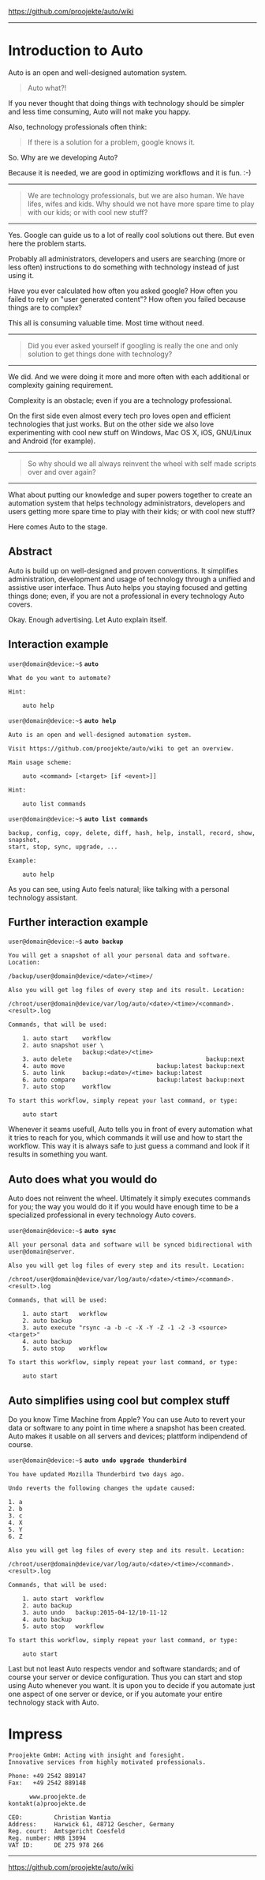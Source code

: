https://github.com/proojekte/auto/wiki

***

# Introduction to Auto

Auto is an open and well-designed automation system.

> Auto what?!

If you never thought that doing things with technology should be simpler and less time consuming, Auto will not make you happy.

Also, technology professionals often think:

> If there is a solution for a problem, google knows it.

So. Why are we developing Auto?

Because it is needed, we are good in optimizing workflows and it is fun. :-)

***

> We are technology professionals, but we are also human. We have lifes, wifes and kids. Why should we not have more spare time to play with our kids; or with cool new stuff?

***

Yes. Google can guide us to a lot of really cool solutions out there. But even here the problem starts.

Probably all administrators, developers and users are searching (more or less often) instructions to do something with technology instead of just using it.

Have you ever calculated how often you asked google? How often you failed to rely on "user generated content"? How often you failed because things are to complex?

This all is consuming valuable time. Most time without need.

***

> Did you ever asked yourself if googling is really the one and only solution to get things done with technology?

***

We did. And we were doing it more and more often with each additional or complexity gaining requirement.

Complexity is an obstacle; even if you are a technology professional.

On the first side even almost every tech pro loves open and efficient technologies that just works. But on the other side we also love experimenting with cool new stuff on Windows, Mac OS X, iOS, GNU/Linux and Android (for example).

***

> So why should we all always reinvent the wheel with self made scripts over and over again?

***

What about putting our knowledge and super powers together to create an automation system that helps technology administrators, developers and users getting more spare time to play with their kids; or with cool new stuff?

Here comes Auto to the stage.

## Abstract

Auto is build up on well-designed and proven conventions. It simplifies administration, development and usage of technology through a unified and assistive user interface. Thus Auto helps you staying focused and getting things done; even, if you are not a professional in every technology Auto covers.

Okay. Enough advertising. Let Auto explain itself.

## Interaction example

`user@domain@device:~$` **`auto`**

    What do you want to automate?
    
    Hint:
    
        auto help

`user@domain@device:~$` **`auto help`**

    Auto is an open and well-designed automation system.

    Visit https://github.com/proojekte/auto/wiki to get an overview.

    Main usage scheme:

        auto <command> [<target> [if <event>]]
    
    Hint:
    
        auto list commands

`user@domain@device:~$` **`auto list commands`**

    backup, config, copy, delete, diff, hash, help, install, record, show, snapshot,
    start, stop, sync, upgrade, ...
    
    Example:
    
        auto help

As you can see, using Auto feels natural; like talking with a personal technology assistant.

## Further interaction example

`user@domain@device:~$` **`auto backup`**

    You will get a snapshot of all your personal data and software. Location:

    /backup/user@domain@device/<date>/<time>/

    Also you will get log files of every step and its result. Location:

    /chroot/user@domain@device/var/log/auto/<date>/<time>/<command>.<result>.log

    Commands, that will be used:

        1. auto start    workflow
        2. auto snapshot user \
                         backup:<date>/<time>
        3. auto delete                                      backup:next
        4. auto move                          backup:latest backup:next
        5. auto link     backup:<date>/<time> backup:latest
        6. auto compare                       backup:latest backup:next
        7. auto stop     workflow

    To start this workflow, simply repeat your last command, or type:

        auto start

Whenever it seams usefull, Auto tells you in front of every automation what it tries to reach for you, which commands it will use and how to start the workflow. This way it is always safe to just guess a command and look if it results in something you want.

## Auto does what you would do

Auto does not reinvent the wheel. Ultimately it simply executes commands for you; the way you would do it if you would have enough time to be a specialized professional in every technology Auto covers.

`user@domain@device:~$` **`auto sync`**

    All your personal data and software will be synced bidirectional with
    user@domain@server.

    Also you will get log files of every step and its result. Location:

    /chroot/user@domain@device/var/log/auto/<date>/<time>/<command>.<result>.log

    Commands, that will be used:

        1. auto start   workflow
        2. auto backup
        3. auto execute "rsync -a -b -c -X -Y -Z -1 -2 -3 <source> <target>"
        4. auto backup
        5. auto stop    workflow

    To start this workflow, simply repeat your last command, or type:

        auto start

## Auto simplifies using cool but complex stuff

Do you know Time Machine from Apple? You can use Auto to revert your data or software to any point in time where a snapshot has been created. Auto makes it usable on all servers and devices; plattform indipendend of course.

`user@domain@device:~$` **`auto undo upgrade thunderbird`**

    You have updated Mozilla Thunderbird two days ago.

    Undo reverts the following changes the update caused:

    1. a
    2. b
    3. c
    4. X
    5. Y
    6. Z

    Also you will get log files of every step and its result. Location:

    /chroot/user@domain@device/var/log/auto/<date>/<time>/<command>.<result>.log

    Commands, that will be used:

        1. auto start  workflow
        2. auto backup
        3. auto undo   backup:2015-04-12/10-11-12
        4. auto backup
        5. auto stop   workflow

    To start this workflow, simply repeat your last command, or type:

        auto start

Last but not least Auto respects vendor and software standards; and of course your server or device configuration. Thus you can start and stop using Auto whenever you want. It is upon you to decide if you automate just one aspect of one server or device, or if you automate your entire technology stack with Auto.

# Impress

    Proojekte GmbH: Acting with insight and foresight.
    Innovative services from highly motivated professionals.

    Phone: +49 2542 889147
    Fax:   +49 2542 889148
    
          www.proojekte.de
    kontakt(a)proojekte.de
    
    CEO:         Christian Wantia
    Address:     Harwick 61, 48712 Gescher, Germany
    Reg. court:  Amtsgericht Coesfeld
    Reg. number: HRB 13094
    VAT ID:      DE 275 978 266

***

https://github.com/proojekte/auto/wiki
